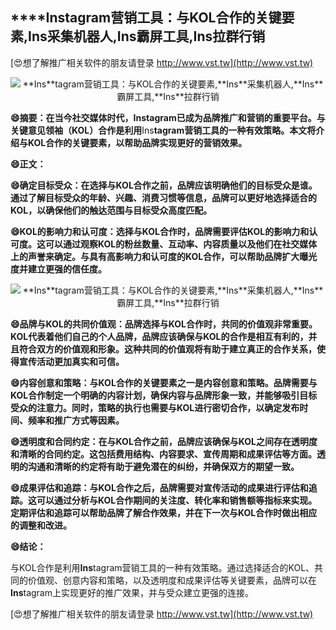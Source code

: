 ## ****Ins**tagram营销工具：与KOL合作的关键要素,**Ins**采集机器人,**Ins**霸屏工具,**Ins**拉群行销**

[😍想了解推广相关软件的朋友请登录 http://www.vst.tw](http://www.vst.tw)

 <center><img src="https://vst.tw/MP4/tuiguang/png/1.png" alt="**Ins**tagram营销工具：与KOL合作的关键要素,**Ins**采集机器人,**Ins**霸屏工具,**Ins**拉群行销"></center>

**😄摘要：在当今社交媒体时代，**Ins**tagram已成为品牌推广和营销的重要平台。与关键意见领袖（KOL）合作是利用**Ins**tagram营销工具的一种有效策略。本文将介绍与KOL合作的关键要素，以帮助品牌实现更好的营销效果。**

**😄正文：**

**😄确定目标受众：在选择与KOL合作之前，品牌应该明确他们的目标受众是谁。通过了解目标受众的年龄、兴趣、消费习惯等信息，品牌可以更好地选择适合的KOL，以确保他们的触达范围与目标受众高度匹配。**

**😄KOL的影响力和认可度：选择与KOL合作时，品牌需要评估KOL的影响力和认可度。这可以通过观察KOL的粉丝数量、互动率、内容质量以及他们在社交媒体上的声誉来确定。与具有高影响力和认可度的KOL合作，可以帮助品牌扩大曝光度并建立更强的信任度。**

 <center><img src="https://vst.tw/MP4/tuiguang/png/8.png" alt="**Ins**tagram营销工具：与KOL合作的关键要素,**Ins**采集机器人,**Ins**霸屏工具,**Ins**拉群行销"></center>

**😄品牌与KOL的共同价值观：品牌选择与KOL合作时，共同的价值观非常重要。KOL代表着他们自己的个人品牌，品牌应该确保与KOL的合作是相互有利的，并且符合双方的价值观和形象。这种共同的价值观将有助于建立真正的合作关系，使得宣传活动更加真实和可信。**

**😄内容创意和策略：与KOL合作的关键要素之一是内容创意和策略。品牌需要与KOL合作制定一个明确的内容计划，确保内容与品牌形象一致，并能够吸引目标受众的注意力。同时，策略的执行也需要与KOL进行密切合作，以确定发布时间、频率和推广方式等因素。**

**😄透明度和合同约定：在与KOL合作之前，品牌应该确保与KOL之间存在透明度和清晰的合同约定。这包括费用结构、内容要求、宣传周期和成果评估等方面。透明的沟通和清晰的约定将有助于避免潜在的纠纷，并确保双方的期望一致。**

**😄成果评估和追踪：与KOL合作之后，品牌需要对宣传活动的成果进行评估和追踪。这可以通过分析与KOL合作期间的关注度、转化率和销售额等指标来实现。定期评估和追踪可以帮助品牌了解合作效果，并在下一次与KOL合作时做出相应的调整和改进。**

**😄结论：**

与KOL合作是利用**Ins**tagram营销工具的一种有效策略。通过选择适合的KOL、共同的价值观、创意内容和策略，以及透明度和成果评估等关键要素，品牌可以在**Ins**tagram上实现更好的推广效果，并与受众建立更强的连接。

[😍想了解推广相关软件的朋友请登录 http://www.vst.tw](http://www.vst.tw)



